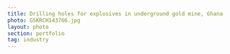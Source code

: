 ```yaml
---
title: Drilling holes for explosives in underground gold mine, Ghana
photo: GSKRCH143766.jpg 
layout: photo 
section: portfolio 
tag: industry  
--- 
```

